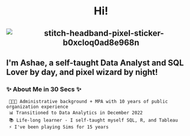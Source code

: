 # <p align = "center"> Hi! </p>
## <p align="center">  ![stitch-headband-pixel-sticker-b0xcloq0ad8e968n](https://github.com/ashaewilliams/ashaewilliams/assets/144371700/793b6ac2-ada2-4598-8fec-5d1bd434c32c)
</p>

## I'm Ashae, a self-taught Data Analyst and SQL Lover by day, and pixel wizard by night! 
### ✨ About Me in 30 Secs ✨
```
 👩🏾‍💼 Administrative background + MPA with 10 years of public organization experience
 📊 Transitioned to Data Analytics in December 2022 
 📚 Life-long learner - I self-taught myself SQL, R, and Tableau
 ⚡ I've been playing Sims for 15 years
```



<!--
**ashaewilliams/ashaewilliams** is a ✨ _special_ ✨ repository because its `README.md` (this file) appears on your GitHub profile.

Here are some ideas to get you started:

- 🔭 I’m currently working on ...
- 🌱 I’m currently learning ...
- 👯 I’m looking to collaborate on ...
- 🤔 I’m looking for help with ...
- 💬 Ask me about ...
- 📫 How to reach me: ...
- 😄 Pronouns: ...
- ⚡ Fun fact: ...
-->
